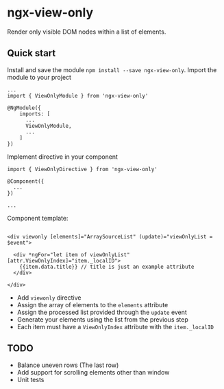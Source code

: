 # ngx-view-only
Render only visible DOM nodes within a list of elements.

## Quick start
Install and save the module `npm install --save ngx-view-only`.
Import the module to your project
```
...
import { ViewOnlyModule } from 'ngx-view-only'

@NgModule({
    imports: [
      ...
      ViewOnlyModule,
      ...
    ]
})
```

Implement directive in your component
```
import { ViewOnlyDirective } from 'ngx-view-only'

@Component({
  ...
})

...
```

Component template:
```

<div viewonly [elements]="ArraySourceList" (update)="viewOnlyList = $event">

  <div *ngFor="let item of viewOnlyList" [attr.ViewOnlyIndex]="item._localID">
    {{item.data.title}} // title is just an example attribute
  </div>

</div>

```
- Add `viewonly` directive
- Assign the array of elements to the `elements` attribute
- Assign the processed list provided through the `update` event
- Generate your elements using the list from the previous step
- Each item must have a `ViewOnlyIndex` attribute with the `item._localID`

## TODO
- Balance uneven rows (The last row)
- Add support for scrolling elements other than window
- Unit tests
